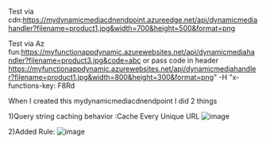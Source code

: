 Test via cdn:https://mydynamicmediacdnendpoint.azureedge.net/api/dynamicmediahandler?filename=product1.jpg&width=700&height=500&format=png

Test via Az fun:https://myfunctionappdynamic.azurewebsites.net/api/dynamicmediahandler?filename=product3.jpg&code=abc 
or pass code in header
 https://myfunctionappdynamic.azurewebsites.net/api/dynamicmediahandler?filename=product1.jpg&width=800&height=300&format=png" -H "x-functions-key: F8Rd

 When I created this mydynamicmediacdnendpoint I did 2 things


 
 1)Query string caching behavior :Cache Every Unique URL
 ![image](https://github.com/user-attachments/assets/a0ec6db8-795a-4514-9e04-54217647cd94)




 2)Added Rule:
 ![image](https://github.com/user-attachments/assets/b6550715-bfe4-485a-bf3d-98cddcf03531)


 
